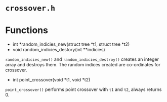 # `crossover.h`

# Functions
- int *random_indicies_new(struct tree *t1, struct tree *t2)
- void random_indicies_destory(int **indicies)

`random_indicies_new()` and `random_indicies_destroy()` creates an integer
array and destroys them. The random indices created are co-ordinates for
crossover.


- int point_crossover(void *t1, void *t2)

`point_crossover()` performs point crossover with `t1` and `t2`, always
returns 0.
